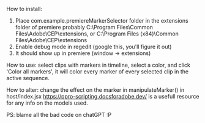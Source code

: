 How to install:
1. Place com.example.premiereMarkerSelector folder in the extensions folder of premiere probably C:\Program Files\Common Files\Adobe\CEP\extensions, or C:\Program Files (x84)\Common Files\Adobe\CEP\extensions
2. Enable debug mode in regedit (google this, you'll figure it out)
3. It should show up in premiere (window -> extensions)

How to use:
select clips with markers in timeline, select a color, and click 'Color all markers', it will color every marker of every selected clip in the active sequence.

How to alter:
change the effect on the marker in manipulateMarker() in host/index.jsx 
https://ppro-scripting.docsforadobe.dev/ is a usefull resource for any info on the models used.

PS: blame all the bad code on chatGPT :P 
